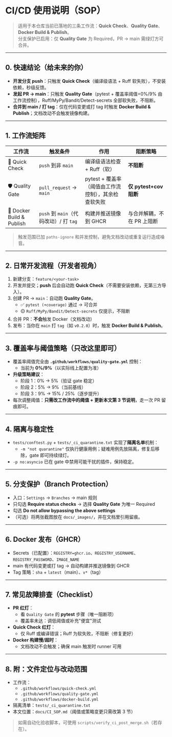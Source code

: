 # CI/CD 使用说明（SOP）

> 适用于本仓库当前已落地的三条工作流：**Quick Check**、**Quality Gate**、**Docker Build & Publish**。  
> 分支保护已启用：仅 **Quality Gate** 为 Required，PR → main 需绿灯方可合并。

---

## 0. 快速结论（给未来的你）
- **开发分支 push**：只触发 **Quick Check**（编译级语法 + Ruff 软失败），不安装依赖，秒级反馈。
- **发起 PR → main**：只触发 **Quality Gate**（pytest + 覆盖率阈值=0%/9% 由工作流控制），Ruff/MyPy/Bandit/Detect-secrets 全部软失败，不阻断。
- **合并到 main / 打 tag**：仅在代码变更或打 tag 时触发 **Docker Build & Publish**；文档改动不会触发镜像构建。

---

## 1. 工作流矩阵

| 工作流 | 触发条件 | 作用 | 阻断策略 |
|---|---|---|---|
| 🚀 Quick Check | `push` 到非 `main` | 编译级语法检查 + Ruff（软） | **不阻断** |
| 🛡️ Quality Gate | `pull_request` → `main` | pytest + 覆盖率（阈值由工作流控制），其余检查软失败 | **仅 pytest+cov 阻断** |
| 🐳 Docker Build & Publish | `push` 到 `main`（代码改动）/ 打 `tag` | 构建并推送镜像到 GHCR | 与合并解耦，不在 PR 上阻断 |

> 触发范围已加 `paths-ignore` 和并发控制，避免文档改动或重复运行造成噪音。

---

## 2. 日常开发流程（开发者视角）

1. 新建分支：`feature/<your-task>`  
2. 开发并提交；**push** 后会自动跑 **Quick Check**（不需要安装依赖，无第三方导入）。  
3. 创建 PR → `main`：自动跑 **Quality Gate**。  
   - ✅ `pytest (+coverage)` 通过 → 可合并  
   - 🟡 `Ruff/MyPy/Bandit/Detect-secrets` 仅提示，不阻断  
4. 合并 PR：**不会**触发 Docker（文档改动）  
5. 发布：当你在 `main` 打 `tag`（如 `v0.2.0`）时，触发 **Docker Build & Publish**。

---

## 3. 覆盖率与阈值策略（只改这里即可）
- 覆盖率阈值完全由 **`.github/workflows/quality-gate.yml`** 控制：  
  - 当前为 **0%/9%**（以实际线上配置为准）  
- **升级策略建议**：  
  - 阶段 1：0% → 5%（验证 gate 稳定）  
  - 阶段 2：5% → 9%（当前基线）  
  - 阶段 3：9% → 15% / 25%（逐步提升）  
- 每次调整阈值：**只需改工作流中的阈值 + 更新本文第 3 节说明**，走一次 PR 留痕即可。

---

## 4. 隔离与稳定性
- `tests/conftest.py` + `tests/_ci_quarantine.txt` 实现了**隔离名单**机制：  
  - `-m "not quarantine"` 仅执行健康用例；疑难用例先放隔离，修复后移除，gate 即可持续绿灯。  
- `-p no:asyncio` 已在 gate 中禁用可能干扰的插件，保持稳定。

---

## 5. 分支保护（Branch Protection）
- 入口：`Settings` → `Branches` → main 规则  
- 只勾选 **Require status checks** → 选择 **Quality Gate** 为唯一 Required  
- 勾选 **Do not allow bypassing the above settings**  
- （可选）将两张截图放在 `docs/_images/`，并在文档里引用留痕。

---

## 6. Docker 发布（GHCR）
- Secrets（已配置）：`REGISTRY=ghcr.io`、`REGISTRY_USERNAME`、`REGISTRY_PASSWORD`、`IMAGE_NAME`  
- main 有代码变更或打 tag → 自动构建并推送镜像到 GHCR  
- Tag 策略：`sha` + `latest`（main）、`v*`（tag）

---

## 7. 常见故障排查（Checklist）
- **PR 红灯**：  
  - 看 `Quality Gate` 的 **pytest** 步骤（唯一阻断项）  
  - 覆盖率未达：调低阈值或补充"便宜"测试  
- **Quick Check 红灯**：  
  - 仅 Ruff 或编译错误；Ruff 为软失败，不阻断（修复更好）  
- **Docker 构建慢/超时**：  
  - 文档改动不会触发；确保 main 触发时 runner 可用

---

## 8. 附：文件定位与改动范围
- 工作流：  
  - `.github/workflows/quick-check.yml`  
  - `.github/workflows/quality-gate.yml`  
  - `.github/workflows/docker-build.yml`
- 隔离清单：`tests/_ci_quarantine.txt`  
- 本文位置：`docs/CI_SOP.md`（阈值或策略变更只需改第 3 节）

> 如需自动化验收脚本，可使用 `scripts/verify_ci_post_merge.sh`（若存在）。

